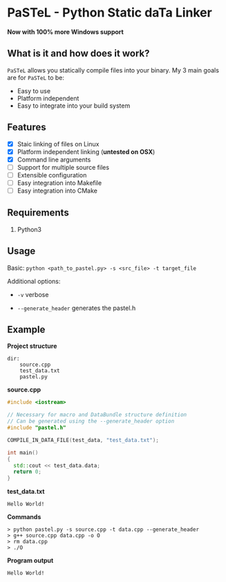 # PaSTeL - Python Static daTa Linker

**Now with 100% more Windows support**

## What is it and how does it work?
`PaSTeL` allows you statically compile files into your binary.
My 3 main goals are for `PaSTeL` to be:
* Easy to use
* Platform independent
* Easy to integrate into your build system

## Features
- [x] Staic linking of files on Linux
- [x] Platform independent linking (**untested on OSX**)
- [x] Command line arguments
- [ ] Support for multiple source files
- [ ] Extensible configuration
- [ ] Easy integration into Makefile
- [ ] Easy integration into CMake

## Requirements
1. Python3

## Usage
Basic:
`python <path_to_pastel.py> -s <src_file> -t target_file`

Additional options:

* `-v` verbose

* `--generate_header` generates the pastel.h

## Example
**Project structure**
```
dir:
    source.cpp
    test_data.txt
    pastel.py
```

**source.cpp**
```cpp
#include <iostream>

// Necessary for macro and DataBundle structure definition
// Can be generated using the --generate_header option
#include "pastel.h"

COMPILE_IN_DATA_FILE(test_data, "test_data.txt");

int main()
{
  std::cout << test_data.data;
  return 0;
}
```

**test_data.txt**
```
Hello World!
```

**Commands**
```
> python pastel.py -s source.cpp -t data.cpp --generate_header
> g++ source.cpp data.cpp -o O
> rm data.cpp
> ./O
```

**Program output**
```
Hello World!
```
